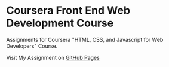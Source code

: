 # Coursera Front End Web Development Course
Assignments for Coursera "HTML, CSS, and Javascript for Web Developers" Course. 


Visit My Assignment on [GitHub Pages](https://ngzhekai.github.io/coursera-front-end-web-development-course/)
